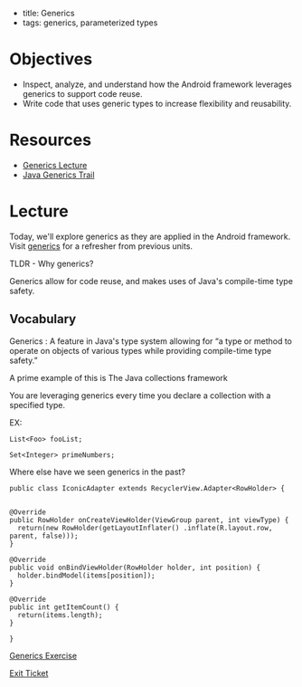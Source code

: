 - title: Generics
- tags: generics, parameterized types

# Objectives

- Inspect, analyze, and understand how the Android framework leverages generics to support code reuse.
- Write code that uses generic types to increase flexibility and reusability.

# Resources

- [Generics Lecture](/generics)
- [Java Generics Trail](http://docs.oracle.com/javase/tutorial/java/generics/index.html)

# Lecture

Today, we'll explore generics as they are applied in the Android framework. Visit [generics](/generics) for a refresher from previous units.

TLDR - Why generics?

Generics allow for code reuse, and makes uses of Java's compile-time type safety.

## Vocabulary

Generics : A feature in Java's type system allowing for “a type or method to operate on objects of various types while providing compile-time type safety.”

A prime example of this is The Java collections framework  

You are leveraging generics every time you declare a collection with a specified type.

EX:

```List<Foo> fooList; ```

```Set<Integer> primeNumbers;```

Where else have we seen generics in the past?



  ```
  public class IconicAdapter extends RecyclerView.Adapter<RowHolder> {


  @Override
  public RowHolder onCreateViewHolder(ViewGroup parent, int viewType) {
    return(new RowHolder(getLayoutInflater() .inflate(R.layout.row, parent, false)));
  }

  @Override
  public void onBindViewHolder(RowHolder holder, int position) {  
    holder.bindModel(items[position]);
  }

  @Override
  public int getItemCount() {
    return(items.length);
  }

 }
 ```


[Generics Exercise](generics_exercise_a.md)

[Exit Ticket](https://docs.google.com/a/c4q.nyc/forms/d/1GKtumVacEZZjqbKCirDKOAYSASNrlH0aW5NXHi6r58M/edit)
